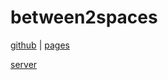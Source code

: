 # between2spaces

[github](https://github.com/between2spaces) | [pages](https://between2spaces.github.io)


[server](/server)
